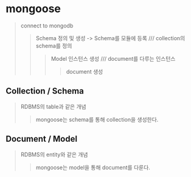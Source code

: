 # mongoose

> connect to mongodb
>
> > Schema 정의 및 생성 -> Schema를 모듈에 등록 /// collection의 schema를 정의
> >
> > > Model 인스턴스 생성 /// document를 다루는 인스턴스
> > >
> > > > document 생성

## Collection / Schema

> RDBMS의 table과 같은 개념
>
> > mongoose는 schema를 통해 collection을 생성한다.

## Document / Model

> RDBMS의 entity와 같은 개념
>
> > mongoose는 model을 통해 document를 다룬다.
